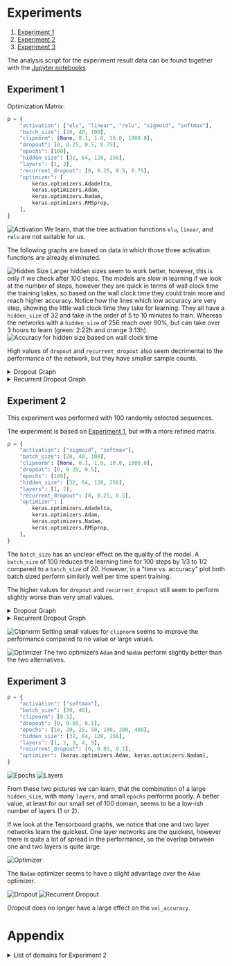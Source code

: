 # Experiments

1. [Experiment 1](#experiment-1)
2. [Experiment 2](#experiment-2)
3. [Experiment 3](#experiment-3)

The analysis script for the experiment result data can be found together with the [Jupyter notebooks](../../notebooks/Keras%20Hyperparameter%20Analysis.ipynb).

## Experiment 1

Optimization Matrix:

```python
p = {
    "activation": ["elu", "linear", "relu", "sigmoid", "softmax"],
    "batch_size": [20, 40, 100],
    "clipnorm": [None, 0.1, 1.0, 10.0, 1000.0],
    "dropout": [0, 0.25, 0.5, 0.75],
    "epochs": [100],
    "hidden_size": [32, 64, 128, 256],
    "layers": [1, 2],
    "recurrent_dropout": [0, 0.25, 0.5, 0.75],
    "optimizer": [
        keras.optimizers.Adadelta,
        keras.optimizers.Adam,
        keras.optimizers.Nadam,
        keras.optimizers.RMSprop,
    ],
}
```

![Activation](./experiment001/activation.png)
We learn, that the tree activation functions `elu`, `linear`, and `relu` are not suitable for us.

The following graphs are based on data in which those three activation functions are already eliminated.

![Hidden Size](./experiment001/hidden_size.png)
Larger hidden sizes seem to work better, however, this is only if we check after 100 steps.
The models are slow in learning if we look at the number of steps, however they are quick in terms of wall clock time the training takes, so based on the wall clock time they could train more and reach higher accuracy.
Notice how the lines which low accuracy are very step, showing the little wall clock time they take for learning.
They all have a `hidden_size` of 32 and take in the order of 5 to 10 minutes to train.
Whereas the networks with a `hidden_size` of 256 reach over 90%, but can take over 3 hours to learn (green: 2:22h and orange 3:13h).
![Accuracy for hidden size based on wall clock time](./experiment001/hidden_size-wall.svg)

High values of `dropout` and `recurrent_dropout` also seem decrimental to the performance of the network, but they have smaller sample counts.

<details>
<summary>Dropout Graph</summary>

![Dropout](./experiment001/dropout.png)

</details>

<details>
<summary>Recurrent Dropout Graph</summary>

![Recurrent Dropout](./experiment001/recurrent_dropout.png)

</details>

## Experiment 2

This experiment was performed with 100 randomly selected sequences.

The experiment is based on [Experiment 1](#experiment-1), but with a more refined matrix.

```python
p = {
    "activation": ["sigmoid", "softmax"],
    "batch_size": [20, 40, 100],
    "clipnorm": [None, 0.1, 1.0, 10.0, 1000.0],
    "dropout": [0, 0.25, 0.5],
    "epochs": [100],
    "hidden_size": [32, 64, 128, 256],
    "layers": [1, 2],
    "recurrent_dropout": [0, 0.25, 0.5],
    "optimizer": [
        keras.optimizers.Adadelta,
        keras.optimizers.Adam,
        keras.optimizers.Nadam,
        keras.optimizers.RMSprop,
    ],
}
```

The `batch_size` has an unclear effect on the quality of the model.
A `batch_size` of 100 reduces the learning time for 100 steps by 1/3 to 1/2 compared to a `batch_size` of 20.
However, in a "time vs. accuracy" plot both batch sized perform similarly well per time spent training.

The higher values for `dropout` and `recurrent_dropout` still seem to perform slightly worse than very small values.

<details>
<summary>Dropout Graph</summary>

![Dropout](./experiment002/dropout.png)

</details>

<details>
<summary>Recurrent Dropout Graph</summary>

![Recurrent Dropout](./experiment002/recurrent_dropout.png)

</details>

![Clipnorm](./experiment002/clipnorm.png)
Setting small values for `clipnorm` seems to improve the performance compared to no value or large values.

![Optimizer](./experiment002/optimizer.png)
The two optimizers `Adam` and `Nadam` perform slightly better than the two alternatives.

## Experiment 3

```python
p = {
    "activation": ["softmax"],
    "batch_size": [20, 40],
    "clipnorm": [0.1],
    "dropout": [0, 0.05, 0.1],
    "epochs": [10, 20, 25, 50, 100, 200, 400],
    "hidden_size": [32, 64, 128, 256],
    "layers": [1, 2, 3, 4, 5],
    "recurrent_dropout": [0, 0.05, 0.1],
    "optimizer": [keras.optimizers.Adam, keras.optimizers.Nadam],
}
```

![Epochs](./experiment003/epochs.png)
![Layers](./experiment003/layers.png)

From these two pictures we can learn, that the combination of a large `hidden_size`, with many `layers`, and small `epochs` performs poorly.
A better value, at least for our small set of 100 domain, seems to be a low-ish number of layers (1 or 2).

If we look at the Tensorboard graphs, we notice that one and two layer networks learn the quickest.
One layer networks are the quickest, however there is quite a lot of spread in the performance, so the overlap between one and two layers is quite large.

![Optimizer](./experiment003/optimizer.png)

The `Nadam` optimizer seems to have a slight advantage over the `Adam` optimizer.

![Dropout](./experiment003/dropout.png)
![Recurrent Dropout](./experiment003/recurrent_dropout.png)

Dropout does no longer have a large effect on the `val_accuracy`.

# Appendix

<details>
<summary>List of domains for Experiment 2</summary>

1. a8.net
2. aaas.org
3. aawsat.com
4. adcloudiq.com
5. adcolony.com
6. advocate.com
7. alhilalalyoum.com
8. aljazeera.com
9. angularjs.org
10. anz.com.au
11. apartmentguide.com
12. apple.com
13. avgle.com
14. bankmellat.ir
15. behance.net
16. bestproducts.com
17. bitbucket.org
18. blismedia.com
19. boots.com
20. brightcove.com
21. caac.gov.cn
22. campaignlive.co.uk
23. carecredit.com
24. cbp.gov
25. chicagobusiness.com
26. cirquedusoleil.com
27. ckeditor.com
28. coach.com
29. corporate-ir.net
30. cpta.com.cn
31. cztv.com
32. datacamp.com
33. delish.com
34. dion.ne.jp
35. doityourself.com
36. elespectador.com
37. elsevier.com
38. eluniverso.com
39. equifax.com
40. estadao.com.br
41. flashtalking.com
42. getsatisfaction.com
43. gocomics.com
44. google.fr
45. greasyfork.org
46. guancha.cn
47. hackernoon.com
48. hclips.com
49. healthychildren.org
50. hu-berlin.de
51. instapaper.com
52. juksy.com
53. kentucky.com
54. kwqc.com
55. lanl.gov
56. learner.org
57. lu.se
58. lutonghd.com
59. macromedia.com
60. mastercuriosidadesbr.com
61. maybank2u.com.my
62. mediamarkt.de
63. mehrnews.com
64. messenger.com
65. misionesonline.net
66. mixi.jp
67. mohurd.gov.cn
68. mt.co.kr
69. nsfc.gov.cn
70. omaha.com
71. openoffice.org
72. photoshelter.com
73. popads.net
74. privatbank.ua
75. procon.org
76. rateyourmusic.com
77. realgm.com
78. riotgames.com
79. sandisk.com
80. seventeen.com
81. siriusxm.com
82. smadex.com
83. special-offers.online
84. sporcle.com
85. stackexchange.com
86. sz.gov.cn
87. tandfonline.com
88. telenet.be
89. tencent.com
90. theladders.com
91. tianyancha.com
92. timesfreepress.com
93. turbobit.net
94. tvn24.pl
95. vox.com
96. wankoz.com
97. wease.im
98. wnd.com
99. zipcar.com
100. zocdoc.com

</summary>
